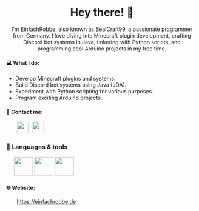 <h1 align="center">Hey there! 👋</h1>

<p align="center">I'm EinfachRobbe, also known as SealCraft99, a passionate programmer from Germany. I love diving into Minecraft plugin development, crafting Discord bot systems in Java, tinkering with Python scripts, and programming cool Arduino projects in my free time.</p>

#### 💻 What I do:
- Develop Minecraft plugins and systems.
- Build Discord bot systems using Java (JDA).
- Experiment with Python scripting for various purposes.
- Program exciting Arduino projects.

#### 🎫 Contact me:
&nbsp; &nbsp; &nbsp; &nbsp;<a href="https://discord.com/users/860611726252703774"><img src="https://assets-global.website-files.com/6257adef93867e50d84d30e2/636e0a6a49cf127bf92de1e2_icon_clyde_blurple_RGB.png" height=30/></a>&nbsp;&nbsp;&nbsp;<a href="mailto:hi@einfachrobbe.de"><img src="https://static-00.iconduck.com/assets.00/mail-icon-512x419-289bpxr2.png" height=30/></a>

### 🔧 Languages & tools
&nbsp;&nbsp;&nbsp;&nbsp;
<a href="https://www.java.com/"><img src="https://cdn4.iconfinder.com/data/icons/logos-and-brands/512/181_Java_logo_logos-512.png" height=50/></a>
<a href="https://www.python.org/"><img src="https://cdn4.iconfinder.com/data/icons/logos-and-brands/512/267_Python_logo-512.png" height=50/></a>
<a href="https://jda.wiki/"><img src="https://jda.wiki/assets/images/logo-round.png" height=50/></a>

#### 🌐 Website:
&nbsp; &nbsp; &nbsp; &nbsp;<a href="">https://einfachrobbe.de</a>
